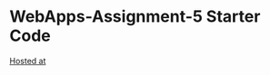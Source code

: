 # WebApps-Assignment-5 Starter Code
[Hosted at](https://github.com/44-563-WebApps-F21/webapps-s21-assignment-5-dhana1701/blob/main/animals.html)